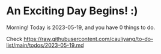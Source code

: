 # An Exciting Day Begins! :)

Morning! Today is 2023-05-19, and you have 0 things to do.

Check https://raw.githubusercontent.com/cauliyang/to-do-list/main/todos/2023-05-19.md